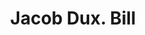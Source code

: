---
doi: 10.7916/D8GX5PNC
date_other: '1880'
date_other_textual: 1880-1889
form: printed ephemera
genre:
- Invoices
name:
- Jacob Dux
object_in_context_url: https://biggert.cul.columbia.edu/items/view/ave_biggert_01029
subject_hierarchical_geographic:
- New York, New York, United States
subject_name:
- Jacob Dux
title: Jacob Dux. Bill
sort_title: Jacob Dux. Bill
call_number: ave_biggert_01029
coordinates:
- 40.71277777777778,-74.00583333333333
pid: ave_biggert_01029
identifiers: ave_biggert_01029
permalink: /biggert/ave_biggert_01029/
layout: iiif-image-page
---